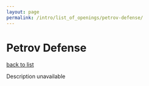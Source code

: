 ```yaml
---
layout: page
permalink: /intro/list_of_openings/petrov-defense/
---
```


# Petrov Defense

[back to list](../../list_of_openings)

Description unavailable